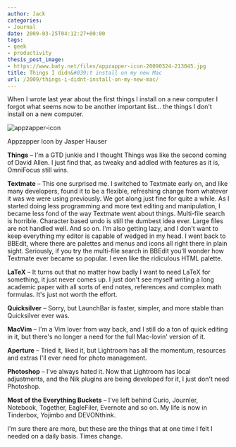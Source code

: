 ```yaml
---
author: Jack
categories:
- Journal
date: 2009-03-25T04:12:27+00:00
tags:
- geek
- productivity
thesis_post_image:
- https://www.baty.net/files/appzapper-icon-20090324-213045.jpg
title: Things I didn&#039;t install on my new Mac
url: /2009/things-i-didnt-install-on-my-new-mac/
---
```


When I wrote last year about the first things I install on a new computer I forgot what seems now to be another important list&#8230; the things I don't install on a new computer.

![appzapper-icon][1]

<p class="photo_caption">
  Appzapper Icon by Jasper Hauser
</p>

**Things** &#8211; I'm a GTD junkie and I thought Things was like the second coming of David Allen. I just find that, as tweaky and addled with features as it is, OmniFocus still wins.

**Textmate** &#8211; This one surprised me. I switched to Textmate early on, and like many developers, found it to be a flexible, refreshing change from whatever it was we were using previously. We got along just fine for quite a while. As I started doing less programming and more text editing and manipulation, I became less fond of the way Textmate went about things. Multi-file search is horrible. Character based undo is still the dumbest idea ever. Large files are not handled well. And so on. I'm also getting lazy, and I don't want to keep everything my editor is capable of wedged in my head. I went back to BBEdit, where there are palettes and menus and icons all right there in plain sight. Seriously, if you try the multi-file search in BBEdit you'll wonder how Textmate ever became so popular. I even like the ridiculous HTML palette.

**LaTeX** &#8211; It turns out that no matter how badly I want to need LaTeX for something, it just never comes up. I just don't see myself writing a long academic paper with all sorts of end notes, references and complex math formulas. It's just not worth the effort.

**Quicksilver** &#8211; Sorry, but LaunchBar is faster, simpler, and more stable than Quicksilver ever was.

**MacVim** &#8211; I'm a Vim lover from way back, and I still do a ton of quick editing in it, but there's no longer a need for the full Mac-lovin' version of it.

**Aperture** &#8211; Tried it, liked it, but Lightroom has all the momentum, resources and extras I'll ever need for photo management.

**Photoshop** &#8211; I've always hated it. Now that Lightroom has local adjustments, and the Nik plugins are being developed for it, I just don't need Photoshop.

**Most of the Everything Buckets** &#8211; I've left behind Curio, Journler, Notebook, Together, EagleFiler, Evernote and so on. My life is now in Tinderbox, Yojimbo and DEVONthink.

I'm sure there are more, but these are the things that at one time I felt I needed on a daily basis. Times change.

 [1]: https://www.baty.net/files/appzapper-icon-20090324-213045.jpg